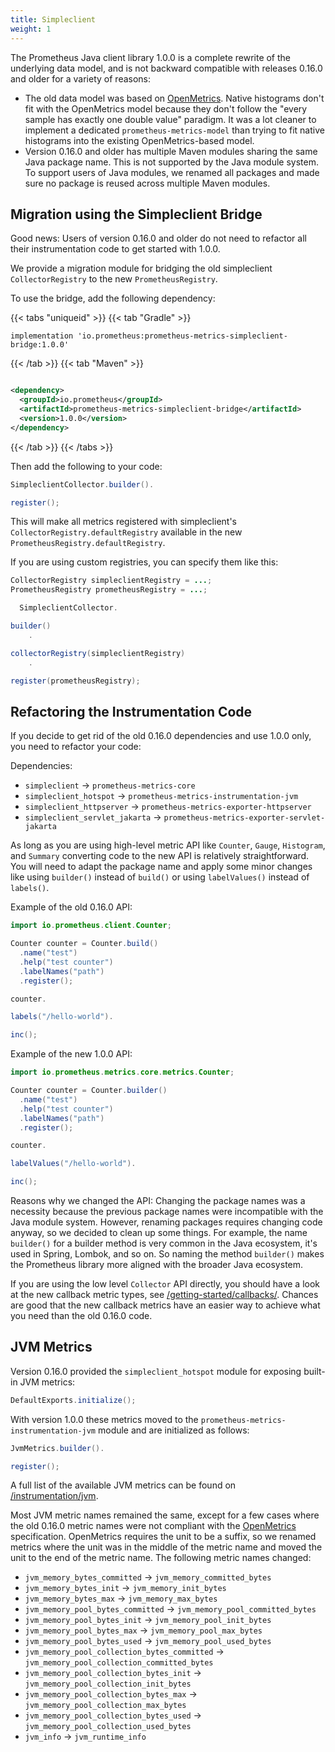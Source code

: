 ```yaml
---
title: Simpleclient
weight: 1
---
```


The Prometheus Java client library 1.0.0 is a complete rewrite of the underlying data model, and is not backward
compatible with releases 0.16.0 and older for a variety of reasons:

- The old data model was based on [OpenMetrics](https://openmetrics.io). Native histograms don't fit with the
  OpenMetrics model because they don't follow the "every sample has exactly one double value" paradigm. It was a lot
  cleaner to implement a dedicated `prometheus-metrics-model` than trying to fit native histograms into the existing
  OpenMetrics-based model.
- Version 0.16.0 and older has multiple Maven modules sharing the same Java package name. This is not supported by the
  Java module system. To support users of Java modules, we renamed all packages and made sure no package is reused
  across multiple Maven modules.

## Migration using the Simpleclient Bridge

Good news: Users of version 0.16.0 and older do not need to refactor all their instrumentation code to get started with
1.0.0.

We provide a migration module for bridging the old simpleclient `CollectorRegistry` to the new `PrometheusRegistry`.

To use the bridge, add the following dependency:

{{< tabs "uniqueid" >}}
{{< tab "Gradle" >}}

```
implementation 'io.prometheus:prometheus-metrics-simpleclient-bridge:1.0.0'
```

{{< /tab >}}
{{< tab "Maven" >}}

```xml

<dependency>
  <groupId>io.prometheus</groupId>
  <artifactId>prometheus-metrics-simpleclient-bridge</artifactId>
  <version>1.0.0</version>
</dependency>
```

{{< /tab >}}
{{< /tabs >}}

Then add the following to your code:

```java
SimpleclientCollector.builder().

register();
```

This will make all metrics registered with simpleclient's `CollectorRegistry.defaultRegistry` available in the new
`PrometheusRegistry.defaultRegistry`.

If you are using custom registries, you can specify them like this:

```java
CollectorRegistry simpleclientRegistry = ...;
PrometheusRegistry prometheusRegistry = ...;

  SimpleclientCollector.

builder()
    .

collectorRegistry(simpleclientRegistry)
    .

register(prometheusRegistry);
```

## Refactoring the Instrumentation Code

If you decide to get rid of the old 0.16.0 dependencies and use 1.0.0 only, you need to refactor your code:

Dependencies:

- `simpleclient` -> `prometheus-metrics-core`
- `simpleclient_hotspot` -> `prometheus-metrics-instrumentation-jvm`
- `simpleclient_httpserver` -> `prometheus-metrics-exporter-httpserver`
- `simpleclient_servlet_jakarta` -> `prometheus-metrics-exporter-servlet-jakarta`

As long as you are using high-level metric API like `Counter`, `Gauge`, `Histogram`, and `Summary` converting code to
the new API is relatively straightforward. You will need to adapt the package name and apply some minor changes like
using `builder()` instead of `build()` or using `labelValues()` instead of `labels()`.

Example of the old 0.16.0 API:

```java
import io.prometheus.client.Counter;

Counter counter = Counter.build()
  .name("test")
  .help("test counter")
  .labelNames("path")
  .register();

counter.

labels("/hello-world").

inc();
```

Example of the new 1.0.0 API:

```java
import io.prometheus.metrics.core.metrics.Counter;

Counter counter = Counter.builder()
  .name("test")
  .help("test counter")
  .labelNames("path")
  .register();

counter.

labelValues("/hello-world").

inc();
```

Reasons why we changed the API: Changing the package names was a necessity because the previous package names were
incompatible with the Java module system. However, renaming packages requires changing code anyway, so we decided to
clean up some things. For example, the name `builder()` for a builder method is very common in the Java ecosystem, it's
used in Spring, Lombok, and so on. So naming the method `builder()` makes the Prometheus library more aligned with the
broader Java ecosystem.

If you are using the low level `Collector` API directly, you should have a look at the new callback metric types,
see [/getting-started/callbacks/](../../getting-started/callbacks/). Chances are good that the new callback metrics have
an easier way to achieve what you need than the old 0.16.0 code.

## JVM Metrics

Version 0.16.0 provided the `simpleclient_hotspot` module for exposing built-in JVM metrics:

```java
DefaultExports.initialize();
```

With version 1.0.0 these metrics moved to the `prometheus-metrics-instrumentation-jvm` module and
are initialized as follows:

```java
JvmMetrics.builder().

register();
```

A full list of the available JVM metrics can be found
on [/instrumentation/jvm](../../instrumentation/jvm/).

Most JVM metric names remained the same, except for a few cases where the old 0.16.0 metric names
were not compliant with the [OpenMetrics](https://openmetrics.io) specification. OpenMetrics
requires the unit to be a suffix, so we renamed metrics where the unit was in the middle of the
metric name and moved the unit to the end of the metric name. The following metric names changed:

- `jvm_memory_bytes_committed` -> `jvm_memory_committed_bytes`
- `jvm_memory_bytes_init` -> `jvm_memory_init_bytes`
- `jvm_memory_bytes_max` -> `jvm_memory_max_bytes`
- `jvm_memory_pool_bytes_committed` -> `jvm_memory_pool_committed_bytes`
- `jvm_memory_pool_bytes_init` -> `jvm_memory_pool_init_bytes`
- `jvm_memory_pool_bytes_max` -> `jvm_memory_pool_max_bytes`
- `jvm_memory_pool_bytes_used` -> `jvm_memory_pool_used_bytes`
- `jvm_memory_pool_collection_bytes_committed` -> `jvm_memory_pool_collection_committed_bytes`
- `jvm_memory_pool_collection_bytes_init` -> `jvm_memory_pool_collection_init_bytes`
- `jvm_memory_pool_collection_bytes_max` -> `jvm_memory_pool_collection_max_bytes`
- `jvm_memory_pool_collection_bytes_used` -> `jvm_memory_pool_collection_used_bytes`
- `jvm_info` -> `jvm_runtime_info`
